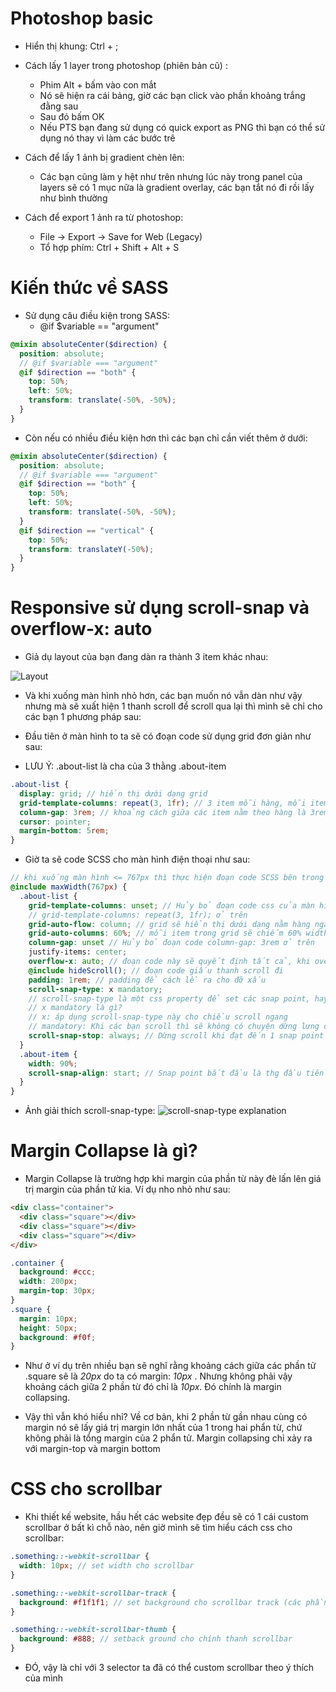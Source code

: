# Photoshop basic

- Hiển thị khung: Ctrl + ;

- Cách lấy 1 layer trong photoshop (phiên bản cũ) :

  - Phim Alt + bấm vào con mắt
  - Nó sẽ hiện ra cái bảng, giờ các bạn click vào phần khoảng trắng đằng sau
  - Sau đó bấm OK
  - Nếu PTS bạn đang sử dụng có quick export as PNG thì bạn có thể sử dụng nó thay vì làm các bước trê

- Cách để lấy 1 ảnh bị gradient chèn lên:

  - Các bạn cũng làm y hệt như trên nhưng lúc này trong panel của layers sẽ có 1 mục nữa là gradient overlay, các bạn tắt nó đi rồi lấy như bình thường

- Cách để export 1 ảnh ra từ photoshop:
  - File -> Export -> Save for Web (Legacy)
  - Tổ hợp phím: Ctrl + Shift + Alt + S

# Kiến thức về SASS

- Sử dụng câu điều kiện trong SASS:
  - @if $variable == "argument"

```scss
@mixin absoluteCenter($direction) {
  position: absolute;
  // @if $variable === "argument"
  @if $direction == "both" {
    top: 50%;
    left: 50%;
    transform: translate(-50%, -50%);
  }
}
```

- Còn nếu có nhiều điều kiện hơn thì các bạn chỉ cần viết thêm ở dưới:

```scss
@mixin absoluteCenter($direction) {
  position: absolute;
  // @if $variable === "argument"
  @if $direction == "both" {
    top: 50%;
    left: 50%;
    transform: translate(-50%, -50%);
  }
  @if $direction == "vertical" {
    top: 50%;
    transform: translateY(-50%);
  }
}
```

# Responsive sử dụng scroll-snap và overflow-x: auto

- Giả dụ layout của bạn đang dàn ra thành 3 item khác nhau:

![Layout](https://discloud-storage.herokuapp.com/file/4f36bb84adefa36836b243a1ffa72118/flex.png)

- Và khi xuống màn hình nhỏ hơn, các bạn muốn nó vẫn dàn như vậy nhưng mà sẽ xuất hiện 1 thanh scroll để scroll qua lại thì mình sẽ chỉ cho các bạn 1 phương pháp sau:

- Đầu tiên ở màn hình to ta sẽ có đoạn code sử dụng grid đơn giản như sau:
  <br>

* LƯU Ý: .about-list là cha của 3 thằng .about-item

```scss
.about-list {
  display: grid; // hiển thị dưới dạng grid
  grid-template-columns: repeat(3, 1fr); // 3 item mỗi hàng, mỗi item chiếm 1fr
  column-gap: 3rem; // khoảng cách giữa các item nằm theo hàng là 3rem
  cursor: pointer;
  margin-bottom: 5rem;
}
```

- Giờ ta sẽ code SCSS cho màn hình điện thoại như sau:

```scss
// khi xuống màn hình <= 767px thì thực hiện đoạn code SCSS bên trong
@include maxWidth(767px) {
  .about-list {
    grid-template-columns: unset; // Hủy bỏ đoạn code css của màn hình > 767px, HAY nói cách khác là ta sẽ xóa đi đoạn code:
    // grid-template-columns: repeat(3, 1fr); ở trên
    grid-auto-flow: column; // grid sẽ hiển thị dưới dạng nằm hàng ngang
    grid-auto-columns: 60%; // mỗi item trong grid sẽ chiếm 60% width
    column-gap: unset // Hủy bỏ đoạn code column-gap: 3rem ở trên
    justify-items: center;
    overflow-x: auto; // đoạn code này sẽ quyết định tất cả, khi overflow ra khỏi thằng body sẽ hiển thị 1 thanh scroll
    @include hideScroll(); // đoạn code giấu thanh scroll đi
    padding: 1rem; // padding để cách lề ra cho đỡ xấu
    scroll-snap-type: x mandatory;
    // scroll-snap-type là một css property để set các snap point, hay nói cách khác là để điều khiển hoạt dộng scroll, giới hạn người dùng scroll chỉ đến một phần nào đó
    // x mandatory là gì?
    // x: áp dụng scroll-snap-type này cho chiều scroll ngang
    // mandatory: Khi các bạn scroll thì sẽ không có chuyện dừng lưng chừng ở giữa 2 bức ảnh, VÍ DỤ bạn lật sang trang mới của cuốn sách, không có chuyện bạn lật được 1 nửa rồi giữ nguyên được nó ở đó, tờ giấy sẽ nghiêng về 1 trong 2 bên, nghiêng về bên nào thì sẽ lật về phía đó (xem thêm ở ảnh bên dưới)
    scroll-snap-stop: always; // Dừng scroll khi đạt đến 1 snap point nào đó sau snap point trước đó
  }
  .about-item {
    width: 90%;
    scroll-snap-align: start; // Snap point bắt đầu là thg đầu tiên
  }
}
```

- Ảnh giải thích scroll-snap-type:
  ![scroll-snap-type explanation](https://discloud-storage.herokuapp.com/file/bfaad728fd28882da02502222a3bf2d0/bookturning.png)

# Margin Collapse là gì?

- Margin Collapse là trường hợp khi margin của phần từ này đè lấn lên giá trị margin của phần tử kia. Ví dụ nho nhỏ như sau:

```html
<div class="container">
  <div class="square"></div>
  <div class="square"></div>
  <div class="square"></div>
</div>
```

```css
.container {
  background: #ccc;
  width: 200px;
  margin-top: 30px;
}
.square {
  margin: 10px;
  height: 50px;
  background: #f0f;
}
```

- Như ở ví dụ trên nhiều bạn sẽ nghĩ rằng khoảng cách giữa các phần tử .square sẽ là _20px_ do ta có margin: _10px_ . Nhưng không phải vậy khoảng cách giữa 2 phần từ đó chỉ là _10px_. Đó chính là margin collapsing.

- Vậy thì vẫn khó hiểu nhỉ? Về cơ bản, khi 2 phần từ gần nhau cùng có margin nó sẽ lấy giá trị margin lớn nhất của 1 trong hai phẩn từ, chứ không phải là tổng margin của 2 phẩn tử. Margin collapsing chỉ xảy ra với margin-top và margin bottom

# CSS cho scrollbar

- Khi thiết kế website, hầu hết các website đẹp đều sẽ có 1 cái custom scrollbar ở bất kì chỗ nào, nên giờ mình sẽ tìm hiểu cách css cho scrollbar:

```scss
.something::-webkit-scrollbar {
  width: 10px; // set width cho scrollbar
}

.something::-webkit-scrollbar-track {
  background: #f1f1f1; // set background cho scrollbar track (các phần có màu ghi chưa được kéo tới)
}

.something::-webkit-scrollbar-thumb {
  background: #888; // setback ground cho chính thanh scrollbar
}
```

- ĐÓ, vậy là chỉ với 3 selector ta đã có thể custom scrollbar theo ý thích của mình
